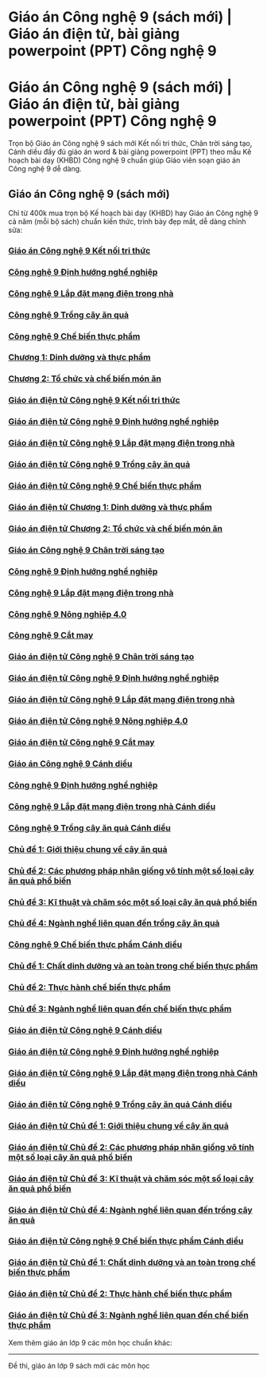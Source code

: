 # Giáo án Công nghệ 9 (sách mới) | Giáo án điện tử, bài giảng powerpoint (PPT) Công nghệ 9

# Giáo án Công nghệ 9 (sách mới) | Giáo án điện tử, bài giảng powerpoint (PPT) Công nghệ 9

Trọn bộ Giáo án Công nghệ 9 sách mới Kết nối tri thức, Chân trời sáng tạo, Cánh diều đầy đủ giáo án word & bài giảng powerpoint (PPT) theo mẫu Kế hoạch bài dạy (KHBD) Công nghệ 9 chuẩn giúp Giáo viên soạn giáo án Công nghệ 9 dễ dàng.

## Giáo án Công nghệ 9 (sách mới)

Chỉ từ 400k mua trọn bộ Kế hoạch bài dạy (KHBD) hay Giáo án Công nghệ 9 cả năm (mỗi bộ sách) chuẩn kiến thức, trình bày đẹp mắt, dễ dàng chỉnh sửa:

### [**Giáo án Công nghệ 9 Kết nối tri thức**](https://vietjack.com/giao-an/giao-an-cong-nghe-9-ket-noi.jsp)

### [**Công nghệ 9 Định hướng nghề nghiệp**](https://vietjack.com/giao-an-cong-nghe-9/cong-nghe-dinh-huong-nghe-nghiep-kntt.jsp)

### [**Công nghệ 9 Lắp đặt mạng điện trong nhà**](https://vietjack.com/giao-an-cong-nghe-9/cong-nghe-trai-nghiem-nghe-nghiep-mo-dun-lap-dat-mang-dien-trong-nha-kntt.jsp)

### [**Công nghệ 9 Trồng cây ăn quả**](https://vietjack.com/giao-an-cong-nghe-9/cong-nghe-trai-nghiem-nghe-nghiep-mo-dun-trong-cay-an-qua-kntt.jsp)

### [**Công nghệ 9 Chế biến thực phẩm**](https://vietjack.com/giao-an-cong-nghe-9/cong-nghe-trai-nghiem-nghe-nghiep-mo-dun-che-bien-thuc-pham-kntt.jsp)

### [**Chương 1: Dinh dưỡng và thực phẩm**](https://vietjack.com/giao-an-cong-nghe-9/chuong-1-dinh-duong-va-thuc-pham-cbtp-kntt.jsp)

### [**Chương 2: Tổ chức và chế biến món ăn**](https://vietjack.com/giao-an-cong-nghe-9/chuong-2-to-chuc-va-che-bien-mon-an-cbtp-kntt.jsp)

### [**Giáo án điện tử Công nghệ 9 Kết nối tri thức**](https://vietjack.com/giao-an/giao-an-dien-tu-cong-nghe-lop-9-ket-noi.jsp)

### [**Giáo án điện tử Công nghệ 9 Định hướng nghề nghiệp**](https://vietjack.com/giao-an-cong-nghe-9/ppt-cong-nghe-dinh-huong-nghe-nghiep-kntt.jsp)

### [**Giáo án điện tử Công nghệ 9 Lắp đặt mạng điện trong nhà**](https://vietjack.com/giao-an-cong-nghe-9/ppt-cong-nghe-trai-nghiem-nghe-nghiep-mo-dun-lap-dat-kntt.jsp)

### [**Giáo án điện tử Công nghệ 9 Trồng cây ăn quả**](https://vietjack.com/giao-an-cong-nghe-9/ppt-cong-nghe-trai-nghiem-nghe-nghiep-mo-dun-trong-cay-an-qua-kntt.jsp)

### [**Giáo án điện tử Công nghệ 9 Chế biến thực phẩm**](https://vietjack.com/giao-an-cong-nghe-9/ppt-cong-nghe-trai-nghiem-nghe-nghiep-mo-dun-che-bien-kntt.jsp)

### [**Giáo án điện tử Chương 1: Dinh dưỡng và thực phẩm**](https://vietjack.com/giao-an-cong-nghe-9/ppt-chuong-1-dinh-duong-va-thuc-pham-cbtp-kntt.jsp)

### [**Giáo án điện tử Chương 2: Tổ chức và chế biến món ăn**](https://vietjack.com/giao-an-cong-nghe-9/ppt-chuong-2-to-chuc-va-che-bien-mon-an-cbtp-kntt.jsp)

### [**Giáo án Công nghệ 9 Chân trời sáng tạo**](https://vietjack.com/giao-an/giao-an-cong-nghe-9-chan-troi.jsp)

### [**Công nghệ 9 Định hướng nghề nghiệp**](https://vietjack.com/giao-an-cong-nghe-9/cong-nghe-dinh-huong-nghe-nghiep-ctst.jsp)

### [**Công nghệ 9 Lắp đặt mạng điện trong nhà**](https://vietjack.com/giao-an-cong-nghe-9/cong-nghe-trai-nghiem-nghe-nghiep-mo-dun-lap-dat-mang-dien-trong-nha-ctst.jsp)

### [**Công nghệ 9 Nông nghiệp 4.0**](https://vietjack.com/giao-an-cong-nghe-9/cong-nghe-trai-nghiem-nghe-nghiep-mo-dun-nong-nghiep-4-0-ctst.jsp)

### [**Công nghệ 9 Cắt may**](https://vietjack.com/giao-an-cong-nghe-9/cong-nghe-trai-nghiem-nghe-nghiep-mo-dun-cat-may-ctst.jsp)

### [**Giáo án điện tử Công nghệ 9 Chân trời sáng tạo**](https://vietjack.com/giao-an/giao-an-dien-tu-cong-nghe-lop-9-chan-troi.jsp)

### [**Giáo án điện tử Công nghệ 9 Định hướng nghề nghiệp**](https://vietjack.com/giao-an-cong-nghe-9/ppt-cong-nghe-dinh-huong-nghe-nghiep-ctst.jsp)

### [**Giáo án điện tử Công nghệ 9 Lắp đặt mạng điện trong nhà**](https://vietjack.com/giao-an-cong-nghe-9/ppt-cong-nghe-trai-nghiem-nghe-nghiep-mo-dun-lap-dat-mang-ctst.jsp)

### [**Giáo án điện tử Công nghệ 9 Nông nghiệp 4.0**](https://vietjack.com/giao-an-cong-nghe-9/ppt-cong-nghe-trai-nghiem-nghe-nghiep-mo-dun-nong-nghiep-4-0-ctst.jsp)

### [**Giáo án điện tử Công nghệ 9 Cắt may**](https://vietjack.com/giao-an-cong-nghe-9/ppt-cong-nghe-trai-nghiem-nghe-nghiep-mo-dun-cat-may-ctst.jsp)

### [**Giáo án Công nghệ 9 Cánh diều**](https://vietjack.com/giao-an/giao-an-cong-nghe-9-canh-dieu.jsp)

### [**Công nghệ 9 Định hướng nghề nghiệp**](https://vietjack.com/giao-an-cong-nghe-9/cong-nghe-dinh-huong-nghe-nghiep-cd.jsp)

### [**Công nghệ 9 Lắp đặt mạng điện trong nhà Cánh diều**](https://vietjack.com/giao-an-cong-nghe-9/cong-nghe-trai-nghiem-nghe-nghiep-mo-dun-lap-dat-mang-dien-trong-nha-cd.jsp)

### [**Công nghệ 9 Trồng cây ăn quả Cánh diều**](https://vietjack.com/giao-an-cong-nghe-9/cong-nghe-trai-nghiem-nghe-nghiep-mo-dun-trong-cay-an-qua-cd.jsp)

### [**Chủ đề 1: Giới thiệu chung về cây ăn quả**](https://vietjack.com/giao-an-cong-nghe-9/chu-de-1-gioi-thieu-chung-ve-cay-an-qua-tcaq-cd.jsp)

### [**Chủ đề 2: Các phương pháp nhân giống vô tính một số loại cây ăn quả phổ biến**](https://vietjack.com/giao-an-cong-nghe-9/chu-de-2-cac-phuong-phap-nhan-giong-vo-tinh-tcaq-cd.jsp)

### [**Chủ đề 3: Kĩ thuật và chăm sóc một số loại cây ăn quả phổ biến**](https://vietjack.com/giao-an-cong-nghe-9/chu-de-3-ki-thuat-va-cham-soc-mot-so-loai-cay-an-qua-tcaq-cd.jsp)

### [**Chủ đề 4: Ngành nghề liên quan đến trồng cây ăn quả**](https://vietjack.com/giao-an-cong-nghe-9/chu-de-4-nganh-nghe-lien-quan-den-trong-cay-an-qua-tcaq-cd.jsp)

### [**Công nghệ 9 Chế biến thực phẩm Cánh diều**](https://vietjack.com/giao-an-cong-nghe-9/cong-nghe-trai-nghiem-nghe-nghiep-mo-dun-che-bien-thuc-pham-cd.jsp)

### [**Chủ đề 1: Chất dinh dưỡng và an toàn trong chế biến thực phẩm**](https://vietjack.com/giao-an-cong-nghe-9/chu-de-1-chat-dinh-duong-va-an-toan-trong-che-bien-thuc-pham-cbtp-cd.jsp)

### [**Chủ đề 2: Thực hành chế biến thực phẩm**](https://vietjack.com/giao-an-cong-nghe-9/chu-de-2-thuc-hanh-che-bien-thuc-pham-cbtp-cd.jsp)

### [**Chủ đề 3: Ngành nghề liên quan đến chế biến thực phẩm**](https://vietjack.com/giao-an-cong-nghe-9/chu-de-3-nganh-nghe-lien-quan-den-che-bien-thuc-pham-cbtp-cd.jsp)

### [**Giáo án điện tử Công nghệ 9 Cánh diều**](https://vietjack.com/giao-an/giao-an-dien-tu-cong-nghe-lop-9-canh-dieu.jsp)

### [**Giáo án điện tử Công nghệ 9 Định hướng nghề nghiệp**](https://vietjack.com/giao-an-cong-nghe-9/ppt-cong-nghe-dinh-huong-nghe-nghiep-cd.jsp)

### [**Giáo án điện tử Công nghệ 9 Lắp đặt mạng điện trong nhà Cánh diều**](https://vietjack.com/giao-an-cong-nghe-9/ppt-cong-nghe-trai-nghiem-nghe-nghiep-mo-dun-lap-dat-cd.jsp)

### [**Giáo án điện tử Công nghệ 9 Trồng cây ăn quả Cánh diều**](https://vietjack.com/giao-an-cong-nghe-9/ppt-cong-nghe-trai-nghiem-nghe-nghiep-mo-dun-trong-cay-an-qua-cd.jsp)

### [**Giáo án điện tử Chủ đề 1: Giới thiệu chung về cây ăn quả**](https://vietjack.com/giao-an-cong-nghe-9/ppt-chu-de-1-gioi-thieu-chung-ve-cay-an-qua-tcaq-cd.jsp)

### [**Giáo án điện tử Chủ đề 2: Các phương pháp nhân giống vô tính một số loại cây ăn quả phổ biến**](https://vietjack.com/giao-an-cong-nghe-9/ppt-chu-de-2-cac-phuong-phap-nhan-giong-vo-tinh-tcaq-cd.jsp)

### [**Giáo án điện tử Chủ đề 3: Kĩ thuật và chăm sóc một số loại cây ăn quả phổ biến**](https://vietjack.com/giao-an-cong-nghe-9/ppt-chu-de-3-ki-thuat-va-cham-soc-mot-so-loai-cay-an-qua-tcaq-cd.jsp)

### [**Giáo án điện tử Chủ đề 4: Ngành nghề liên quan đến trồng cây ăn quả**](https://vietjack.com/giao-an-cong-nghe-9/ppt-chu-de-4-nganh-nghe-lien-quan-den-trong-cay-an-qua-tcaq-cd.jsp)

### [**Giáo án điện tử Công nghệ 9 Chế biến thực phẩm Cánh diều**](https://vietjack.com/giao-an-cong-nghe-9/ppt-cong-nghe-trai-nghiem-nghe-nghiep-mo-dun-che-bien-thuc-pham-cd.jsp)

### [**Giáo án điện tử Chủ đề 1: Chất dinh dưỡng và an toàn trong chế biến thực phẩm**](https://vietjack.com/giao-an-cong-nghe-9/ppt-chu-de-1-chat-dinh-duong-va-an-toan-trong-che-bien-cbtp-cd.jsp)

### [**Giáo án điện tử Chủ đề 2: Thực hành chế biến thực phẩm**](https://vietjack.com/giao-an-cong-nghe-9/ppt-chu-de-2-thuc-hanh-che-bien-thuc-pham-cbtp-cd.jsp)

### [**Giáo án điện tử Chủ đề 3: Ngành nghề liên quan đến chế biến thực phẩm**](https://vietjack.com/giao-an-cong-nghe-9/ppt-chu-de-3-nganh-nghe-lien-quan-den-che-bien-thuc-pham-cbtp-cd.jsp)

Xem thêm giáo án lớp 9 các môn học chuẩn khác:

* * *

Đề thi, giáo án lớp 9 sách mới các môn học
